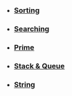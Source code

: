 - ### **[Sorting](https://github.com/rudra-404/DSA/blob/main/Sorting/)**


- ### **[Searching](https://github.com/rudra-404/DSA/blob/main/Searching/)**


- ### **[Prime](https://github.com/rudra-404/DSA/blob/main/Prime/)**


- ### **[Stack & Queue](https://github.com/rudra-404/DSA/blob/main/Stack%20&%20Queue/)**


- ### **[String](https://github.com/rudra-404/DSA/blob/main/String/)**







<!-- ### **Recursion and Backtracking**  
- Factorial using Recursion  
- Fibonacci Sequence  
- Tower of Hanoi  
- N-Queens Problem  
- Rat in a Maze  
- Sudoku Solver  
- Permutations and Combinations   -->

<!-- ### **Arrays**  
- Maximum Subarray (Kadane’s Algorithm)  
- Merge Intervals  
- Two Pointer Technique  
- Sliding Window Technique  
- Rotate Array  
- Find Duplicates in Array   -->

<!-- ### **Strings**  
- String Reversal  
- Palindrome Check  
- Pattern Matching (KMP Algorithm)  
- Rabin-Karp Algorithm  
- Longest Common Subsequence (LCS)  
- Longest Palindromic Substring   -->

<!-- ### **Linked Lists**  
- Singly Linked List (Insertion, Deletion, Reversal)  
- Doubly Linked List  
- Circular Linked List  
- Detect Cycle (Floyd’s Algorithm)  
- Merge Two Sorted Linked Lists  
- Flatten a Multilevel Linked List   -->

<!-- ### **Stacks and Queues**  
- Implement Stack using Arrays or Linked List  
- Implement Queue using Arrays or Linked List  
- Balanced Parentheses Check  
- Next Greater Element  
- Circular Queue  
- LRU Cache   -->

<!-- ### **Hashing**  
- Hash Tables and Hash Maps  
- Open Addressing  
- Separate Chaining  
- Two Sum Problem  
- Subarray with Given Sum   -->

<!-- ### **Trees**  
- Binary Tree Traversals (Inorder, Preorder, Postorder)  
- Binary Search Tree (BST) Operations  
- Lowest Common Ancestor (LCA)  
- Height of a Tree  
- Level Order Traversal  
- Diameter of a Tree   -->

<!-- ### **Graphs**  
- Representations (Adjacency Matrix, Adjacency List)  
- Depth First Search (DFS)  
- Breadth First Search (BFS)  
- Dijkstra’s Algorithm  
- Bellman-Ford Algorithm  
- Floyd-Warshall Algorithm  
- Minimum Spanning Tree (Prim’s and Kruskal’s)   -->

<!-- ### **Dynamic Programming (DP)**  
- Fibonacci using DP  
- Longest Increasing Subsequence  
- 0/1 Knapsack Problem  
- Coin Change Problem  
- Edit Distance  
- Matrix Chain Multiplication  
- Subset Sum Problem   -->

<!-- ### **Greedy Algorithms**  
- Activity Selection Problem  
- Huffman Encoding  
- Fractional Knapsack Problem  
- Minimum Spanning Tree (Prim’s, Kruskal’s)  
- Job Sequencing Problem   -->

<!-- ### **Divide and Conquer**  
- Merge Sort  
- Quick Sort  
- Binary Search  
- Closest Pair of Points  
- Strassen’s Matrix Multiplication   -->

<!-- ### **Bit Manipulation**  
- Count Set Bits  
- Check if a Number is Power of Two  
- XOR of Two Numbers  
- Find Missing Number in Array  
- Subset Generation using Bits   -->

<!-- ### **Graph Algorithms**  
- Topological Sorting  
- Strongly Connected Components (Kosaraju’s Algorithm)  
- Shortest Path in DAG  
- Bridges and Articulation Points  
- Travelling Salesman Problem   -->

<!-- ### **Trie (Prefix Tree)**  
- Insert and Search Words  
- Auto-complete System  
- Longest Prefix Matching  
- Word Search in a Board   -->

<!-- ### **Disjoint Set Union (DSU)**  
- Union-Find Algorithm  
- Path Compression  
- Kruskal’s Algorithm for MST   -->

<!-- ### **Advanced Topics**  
- Segment Tree (Range Queries)  
- Fenwick Tree (Binary Indexed Tree)  
- KMP Algorithm for Pattern Matching  
- Suffix Array  
- Sparse Table   -->